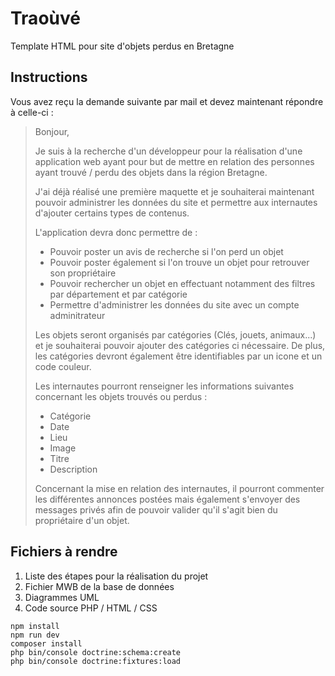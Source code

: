 # Traoùvé
Template HTML pour site d'objets perdus en Bretagne

## Instructions
Vous avez reçu la demande suivante par mail et devez maintenant
répondre à celle-ci :

>Bonjour,
>
>Je suis à la recherche d'un développeur pour la réalisation
>d'une application web ayant pour but de mettre en relation
>des personnes ayant trouvé / perdu des objets dans la région Bretagne.
>
>J'ai déjà réalisé une première maquette et je souhaiterai
>maintenant pouvoir administrer les données du site et permettre
>aux internautes d'ajouter certains types de contenus.
>
>L'application devra donc permettre de :
>- Pouvoir poster un avis de recherche si l'on perd un objet
>- Pouvoir poster également si l'on trouve un objet pour retrouver son propriétaire
>- Pouvoir rechercher un objet en effectuant notamment des filtres par département et par catégorie
>- Permettre d'administrer les données du site avec un compte adminitrateur
>
>Les objets seront organisés par catégories (Clés, jouets, animaux...)
>et je souhaiterai pouvoir ajouter des catégories ci nécessaire.
>De plus, les catégories devront également être identifiables par
>un icone et un code couleur.
>
>Les internautes pourront renseigner les informations suivantes
>concernant les objets trouvés ou perdus :
>- Catégorie
>- Date
>- Lieu
>- Image
>- Titre
>- Description
>
>Concernant la mise en relation des internautes, il pourront commenter les
>différentes annonces postées mais également s'envoyer des messages privés
>afin de pouvoir valider qu'il s'agit bien du propriétaire d'un objet.

## Fichiers à rendre
1. Liste des étapes pour la réalisation du projet
2. Fichier MWB de la base de données
3. Diagrammes UML
4. Code source PHP / HTML / CSS

``` shell
npm install
npm run dev
composer install
php bin/console doctrine:schema:create
php bin/console doctrine:fixtures:load
```